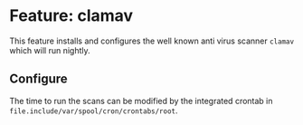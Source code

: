# Feature: clamav
This feature installs and configures the well known anti virus scanner `clamav` which will run nightly.

## Configure 
The time to run the scans can be modified by the integrated crontab in `file.include/var/spool/cron/crontabs/root`.

